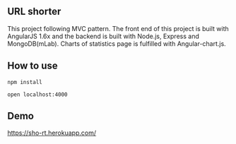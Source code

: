 ## URL shorter
This project following MVC pattern.
The front end of this project is built with AngularJS 1.6x and the backend is built with Node.js, Express and MongoDB(mLab). Charts of statistics page is fulfilled with Angular-chart.js.
## How to use
```
npm install

open localhost:4000
```

## Demo
https://sho-rt.herokuapp.com/